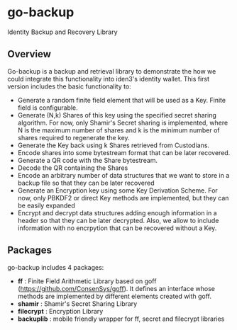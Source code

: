 # go-backup
Identity Backup and Recovery Library

## Overview
Go-backup is a backup and retrieval library to demonstrate the how we could integrate this functionality into iden3's identity wallet.
This first version includes the basic functionality to:
* Generate a random finite field element that will be used as a Key. Finite field is configurable.
* Generate (N,k) Shares of this key using the specified secret sharing algorithm. For now, only Shamir's Secret sharing is implemented, where N is the maximum number of shares and k is the minimum number of shares required to regenerate the key.
* Generate the Key back using k Shares retrieved from Custodians.
* Encode shares into some bytestream format that can be later recovered.
* Generate a QR code with the Share bytestream.
* Decode the QR containing the Shares
* Encode an arbitrary number of data structures that we want to store in a backup file so that they can be later recovered
* Generate an Encryption key using some Key Derivation Scheme. For now, only PBKDF2 or direct Key methods are implemented, but they can be easily expanded
* Encrypt and decrypt data structures adding enough information in a header so that they can be later decrypted. Also, we allow to include information with no  encrpytion that can be recovered without a Key.

## Packages
go-backup includes 4 packages:
- **ff** : Finite Field Arithmetic Library based on goff (https://github.com/ConsenSys/goff). It defines an interface whose methods are implemented by  different elements created with goff.
- **shamir** : Shamir's Secret Sharing Library
- **filecrypt** : Encryption Library
- **backuplib** : mobile friendly wrapper for ff, secret and filecrypt libraries




